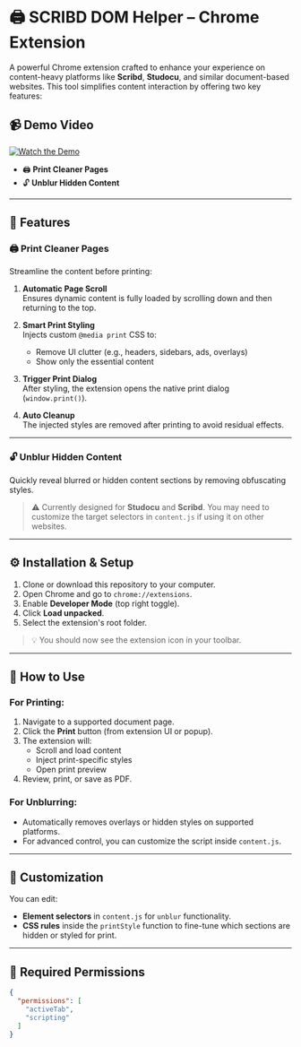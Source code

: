 # 🖨️ SCRIBD DOM Helper – Chrome Extension

A powerful Chrome extension crafted to enhance your experience on content-heavy platforms like **Scribd**, **Studocu**, and similar document-based websites. This tool simplifies content interaction by offering two key features:

## 📹 Demo Video

[![Watch the Demo](https://img.youtube.com/vi/K-BKsvsC8Ek/0.jpg)](https://www.youtube.com/watch?v=K-BKsvsC8Ek)


- 🖨️ **Print Cleaner Pages**
- 🔓 **Unblur Hidden Content**

---

## 🚀 Features

### 🖨️ Print Cleaner Pages
Streamline the content before printing:

1. **Automatic Page Scroll**  
   Ensures dynamic content is fully loaded by scrolling down and then returning to the top.

2. **Smart Print Styling**  
   Injects custom `@media print` CSS to:
   - Remove UI clutter (e.g., headers, sidebars, ads, overlays)
   - Show only the essential content

3. **Trigger Print Dialog**  
   After styling, the extension opens the native print dialog (`window.print()`).

4. **Auto Cleanup**  
   The injected styles are removed after printing to avoid residual effects.

---

### 🔓 Unblur Hidden Content
Quickly reveal blurred or hidden content sections by removing obfuscating styles.

> ⚠️ Currently designed for **Studocu** and **Scribd**. You may need to customize the target selectors in `content.js` if using it on other websites.

---

## ⚙️ Installation & Setup

1. Clone or download this repository to your computer.
2. Open Chrome and go to `chrome://extensions`.
3. Enable **Developer Mode** (top right toggle).
4. Click **Load unpacked**.
5. Select the extension's root folder.

> 💡 You should now see the extension icon in your toolbar.

---

## 🧪 How to Use

### For Printing:
1. Navigate to a supported document page.
2. Click the **Print** button (from extension UI or popup).
3. The extension will:
   - Scroll and load content
   - Inject print-specific styles
   - Open print preview
4. Review, print, or save as PDF.

### For Unblurring:
- Automatically removes overlays or hidden styles on supported platforms.
- For advanced control, you can customize the script inside `content.js`.

---

## 🧰 Customization

You can edit:
- **Element selectors** in `content.js` for `unblur` functionality.
- **CSS rules** inside the `printStyle` function to fine-tune which sections are hidden or styled for print.

---

## 🔐 Required Permissions

```json
{
  "permissions": [
    "activeTab",
    "scripting"
  ]
}
